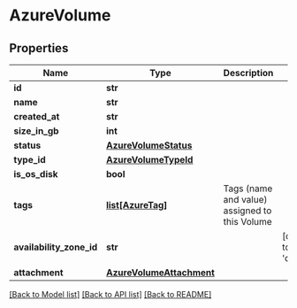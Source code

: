 # AzureVolume

## Properties
Name | Type | Description | Notes
------------ | ------------- | ------------- | -------------
**id** | **str** |  | 
**name** | **str** |  | 
**created_at** | **str** |  | 
**size_in_gb** | **int** |  | 
**status** | [**AzureVolumeStatus**](AzureVolumeStatus.md) |  | 
**type_id** | [**AzureVolumeTypeId**](AzureVolumeTypeId.md) |  | 
**is_os_disk** | **bool** |  | 
**tags** | [**list[AzureTag]**](AzureTag.md) | Tags (name and value) assigned to this Volume | 
**availability_zone_id** | **str** |  | [default to 'default']
**attachment** | [**AzureVolumeAttachment**](AzureVolumeAttachment.md) |  | 

[[Back to Model list]](../README.md#documentation-for-models) [[Back to API list]](../README.md#documentation-for-api-endpoints) [[Back to README]](../README.md)


